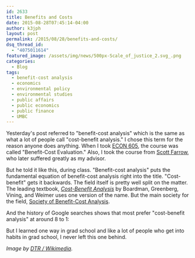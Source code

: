 ```yaml
---
id: 2633
title: Benefits and Costs
date: 2015-08-28T07:45:14-04:00
author: k3jph
layout: post
permalink: /2015/08/28/benefits-and-costs/
dsq_thread_id:
  - "4075011614"
featured_image: /assets/img/news/500px-Scale_of_justice_2.svg_.png
categories:
  - Blog
tags:
  - benefit-cost analysis
  - economics
  - environmental policy
  - environmental studies
  - public affairs
  - public economics
  - public finance
  - UMBC
---
```

Yesterday's post referred to "benefit-cost analysis" which is the same as what a lot of people call "cost-benefit analysis."  I chose this term for the reason anyone does anything.  When I took [ECON 605](https://highpoint-prd.ps.umbc.edu/app/catalog/showCourse/UMBC1/053388/GRAD), the course was called "Benefit-Cost Evaluation."  Also, I took the course from [Scott Farrow](http://economics.umbc.edu/scott-farrow/), who later suffered greatly as my advisor.

But he told it like this, during class.  "Benefit-cost analysis" puts the fundamental equation of benefit-cost analysis right into the title.  "Cost-benefit" gets it backwards.  The field itself is pretty well split on the matter.  The leading textbook, _[Cost-Benefit Analysis](http://www.amazon.com/Cost-Benefit-Analysis-4th-Pearson-Economics/dp/0137002696/ref=sr_1_3?ie=UTF8&qid=1440590305&sr=8-3&keywords=boardman&pebp=1440590308776&perid=158WJDE5NFVBMEWPZCR8)_ by Boardman, Greenberg, Vining, and Weimer uses one version of the name.  But the main society for the field, [Society of Benefit-Cost Analysis](http://benefitcostanalysis.org/).

And the history of Google searches shows that most prefer "cost-benefit analysis" at around 8 to 1:
<script type="text/javascript" src="//www.google.com/trends/embed.js?hl=en-US&q=%22benefit-cost%22,+%22cost-benefit%22&cmpt=q&tz=Etc/GMT%2B4&tz=Etc/GMT%2B4&content=1&cid=TIMESERIES_GRAPH_0&export=5&w=500&h=330"></script>

But I learned one way in grad school and like a lot of people who get into habits in grad school, I never left this one behind.

_Image by [DTR / Wikimedia](https://commons.wikimedia.org/wiki/File:Scale_of_justice_2.svg)._
